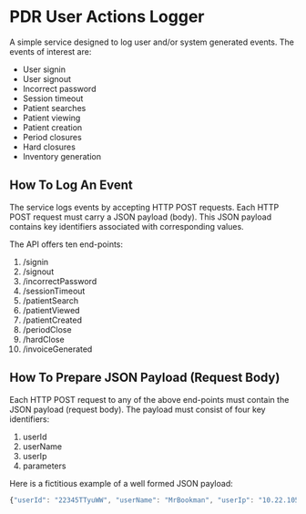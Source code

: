 # PDR User Actions Logger

A simple service designed to log user and/or system generated events. The events of interest are:

* User signin
* User signout
* Incorrect password
* Session timeout
* Patient searches
* Patient viewing
* Patient creation
* Period closures
* Hard closures
* Inventory generation

## How To Log An Event

The service logs events by accepting HTTP POST requests. Each HTTP POST request must carry a JSON payload (body). This JSON payload contains key identifiers associated with corresponding values.

The API offers ten end-points:

1. /signin
1. /signout
1. /incorrectPassword
1. /sessionTimeout
1. /patientSearch
1. /patientViewed
1. /patientCreated
1. /periodClose
1. /hardClose
1. /invoiceGenerated

## How To Prepare JSON Payload (Request Body)

Each HTTP POST request to any of the above end-points must contain the JSON payload (request body). The payload must consist of four key identifiers:

1. userId
1. userName
1. userIp
1. parameters

Here is a fictitious example of a well formed JSON payload:

```javascript
{"userId": "22345TTyuWW", "userName": "MrBookman", "userIp": "10.22.105.11", "parameters": "searchName=Janis Joplin"}
```
